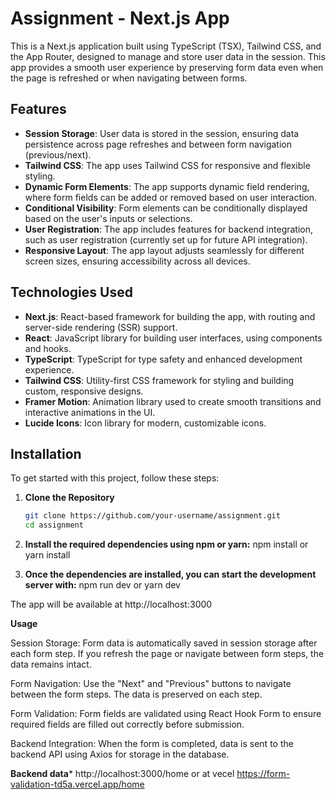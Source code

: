 # Assignment - Next.js App

This is a Next.js application built using TypeScript (TSX), Tailwind CSS, and the App Router, designed to manage and store user data in the session. This app provides a smooth user experience by preserving form data even when the page is refreshed or when navigating between forms.

## Features

- **Session Storage**: User data is stored in the session, ensuring data persistence across page refreshes and between form navigation (previous/next).
- **Tailwind CSS**: The app uses Tailwind CSS for responsive and flexible styling.
- **Dynamic Form Elements**: The app supports dynamic field rendering, where form fields can be added or removed based on user interaction.
- **Conditional Visibility**: Form elements can be conditionally displayed based on the user's inputs or selections.
- **User Registration**: The app includes features for backend integration, such as user registration (currently set up for future API integration).
- **Responsive Layout**: The app layout adjusts seamlessly for different screen sizes, ensuring accessibility across all devices.

## Technologies Used

- **Next.js**: React-based framework for building the app, with routing and server-side rendering (SSR) support.
- **React**: JavaScript library for building user interfaces, using components and hooks.
- **TypeScript**: TypeScript for type safety and enhanced development experience.
- **Tailwind CSS**: Utility-first CSS framework for styling and building custom, responsive designs.
- **Framer Motion**: Animation library used to create smooth transitions and interactive animations in the UI.
- **Lucide Icons**: Icon library for modern, customizable icons.

## Installation

To get started with this project, follow these steps:

1. **Clone the Repository**

   ```bash
   git clone https://github.com/your-username/assignment.git
   cd assignment
   ```

2. **Install the required dependencies using npm or yarn:**
   npm install
   or
   yarn install

3. **Once the dependencies are installed, you can start the development server with:**
   npm run dev
   or
   yarn dev

The app will be available at http://localhost:3000

**Usage**

Session Storage: Form data is automatically saved in session storage after each form step. If you refresh the page or navigate between form steps, the data remains intact.

Form Navigation: Use the "Next" and "Previous" buttons to navigate between the form steps. The data is preserved on each step.

Form Validation: Form fields are validated using React Hook Form to ensure required fields are filled out correctly before submission.

Backend Integration: When the form is completed, data is sent to the backend API using Axios for storage in the database.


**Backend data***
http://localhost:3000/home
or at vecel https://form-validation-td5a.vercel.app/home
